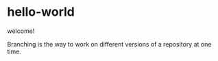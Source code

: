 # hello-world
welcome!

Branching is the way to work on different versions of a repository at one time.
